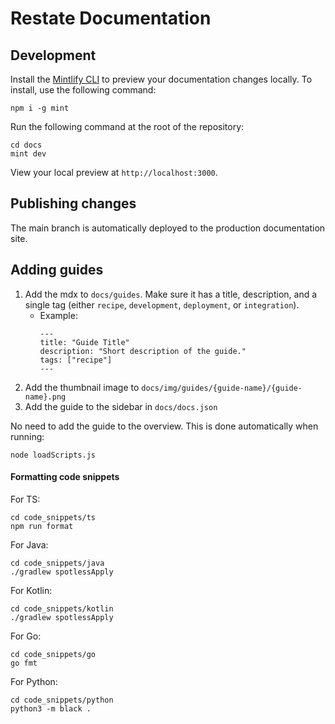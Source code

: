 # Restate Documentation

## Development

Install the [Mintlify CLI](https://www.npmjs.com/package/mint) to preview your documentation changes locally. To install, use the following command:

```
npm i -g mint
```

Run the following command at the root of the repository:

```
cd docs
mint dev
```

View your local preview at `http://localhost:3000`.

## Publishing changes

The main branch is automatically deployed to the production documentation site. 

## Adding guides 

1. Add the mdx to `docs/guides`. Make sure it has a title, description, and a single tag (either `recipe`, `development`, `deployment`, or `integration`).
   - Example:
     ```mdx
     ---
     title: "Guide Title"
     description: "Short description of the guide."
     tags: ["recipe"]
     ---
     ```
2. Add the thumbnail image to `docs/img/guides/{guide-name}/{guide-name}.png`
3. Add the guide to the sidebar in `docs/docs.json`

No need to add the guide to the overview. This is done automatically when running:
```shell
node loadScripts.js
```


#### Formatting code snippets

For TS:
```
cd code_snippets/ts
npm run format
```

For Java:
```
cd code_snippets/java
./gradlew spotlessApply
```

For Kotlin:
```
cd code_snippets/kotlin
./gradlew spotlessApply
```

For Go:
```
cd code_snippets/go
go fmt
```

For Python:
```
cd code_snippets/python
python3 -m black .
```